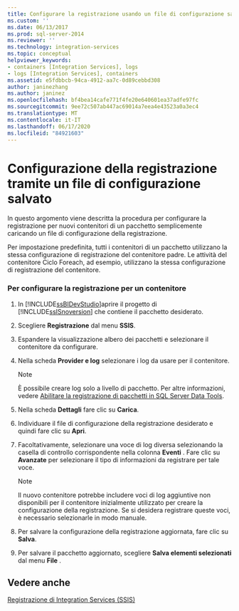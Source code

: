 ```yaml
---
title: Configurare la registrazione usando un file di configurazione salvato | Microsoft Docs
ms.custom: ''
ms.date: 06/13/2017
ms.prod: sql-server-2014
ms.reviewer: ''
ms.technology: integration-services
ms.topic: conceptual
helpviewer_keywords:
- containers [Integration Services], logs
- logs [Integration Services], containers
ms.assetid: e5fdbbcb-94ca-4912-aa7c-0d89cebbd308
author: janinezhang
ms.author: janinez
ms.openlocfilehash: bf4bea14cafe771f4fe20e640601ea37adfe97fc
ms.sourcegitcommit: 9ee72c507ab447ac69014a7eea4e43523a0a3ec4
ms.translationtype: MT
ms.contentlocale: it-IT
ms.lasthandoff: 06/17/2020
ms.locfileid: "84921603"
---
```

# <a name="configure-logging-by-using-a-saved-configuration-file"></a>Configurazione della registrazione tramite un file di configurazione salvato
  In questo argomento viene descritta la procedura per configurare la registrazione per nuovi contenitori di un pacchetto semplicemente caricando un file di configurazione della registrazione.  
  
 Per impostazione predefinita, tutti i contenitori di un pacchetto utilizzano la stessa configurazione di registrazione del contenitore padre. Le attività del contenitore Ciclo Foreach, ad esempio, utilizzano la stessa configurazione di registrazione del contenitore.  
  
### <a name="to-configure-logging-for-a-container"></a>Per configurare la registrazione per un contenitore  
  
1.  In [!INCLUDE[ssBIDevStudio](../includes/ssbidevstudio-md.md)]aprire il progetto di [!INCLUDE[ssISnoversion](../includes/ssisnoversion-md.md)] che contiene il pacchetto desiderato.  
  
2.  Scegliere **Registrazione** dal menu **SSIS**.  
  
3.  Espandere la visualizzazione albero dei pacchetti e selezionare il contenitore da configurare.  
  
4.  Nella scheda **Provider e log** selezionare i log da usare per il contenitore.  
  
    > [!NOTE]  
    >  È possibile creare log solo a livello di pacchetto. Per altre informazioni, vedere [Abilitare la registrazione di pacchetti in SQL Server Data Tools](../../2014/integration-services/enable-package-logging-in-sql-server-data-tools.md).  
  
5.  Nella scheda **Dettagli** fare clic su **Carica**.  
  
6.  Individuare il file di configurazione della registrazione desiderato e quindi fare clic su **Apri**.  
  
7.  Facoltativamente, selezionare una voce di log diversa selezionando la casella di controllo corrispondente nella colonna **Eventi** . Fare clic su **Avanzate** per selezionare il tipo di informazioni da registrare per tale voce.  
  
    > [!NOTE]  
    >  Il nuovo contenitore potrebbe includere voci di log aggiuntive non disponibili per il contenitore inizialmente utilizzato per creare la configurazione della registrazione. Se si desidera registrare queste voci, è necessario selezionarle in modo manuale.  
  
8.  Per salvare la configurazione della registrazione aggiornata, fare clic su **Salva**.  
  
9. Per salvare il pacchetto aggiornato, scegliere **Salva elementi selezionati** dal menu **File** .  
  
## <a name="see-also"></a>Vedere anche  
 [Registrazione di Integration Services &#40;SSIS&#41;](performance/integration-services-ssis-logging.md)  
  
  

